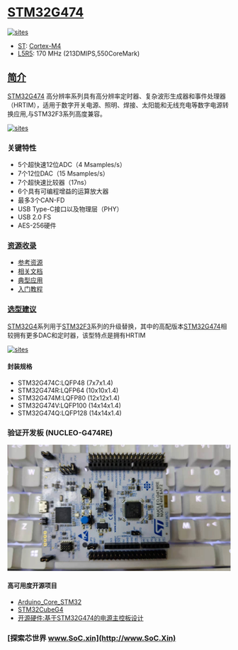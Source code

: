 ﻿# [STM32G474](https://github.com/SoCXin/STM32G474)

[![sites](http://182.61.61.133/link/resources/SoC.png)](http://www.SoC.Xin)

* [ST](https://www.st.com/zh/): [Cortex-M4](https://github.com/SoCXin/Cortex)
* [L5R5](https://github.com/SoCXin/Level): 170 MHz (213DMIPS,550CoreMark)

## [简介](https://github.com/SoCXin/STM32G474/wiki)

[STM32G474](https://github.com/SoCXin/STM32G474) 高分辨率系列具有高分辨率定时器、复杂波形生成器和事件处理器（HRTIM），适用于数字开关电源、照明、焊接、太阳能和无线充电等数字电源转换应用,与STM32F3系列高度兼容。

[![sites](docs/STM32G474.png)](https://www.st.com/content/st_com/zh/products/microcontrollers-microprocessors/stm32-32-bit-arm-cortex-mcus/stm32-mainstream-mcus/stm32g4-series/stm32g4x4.html)

### 关键特性

* 5个超快速12位ADC（4 Msamples/s）
* 7个12位DAC（15 Msamples/s）
* 7个超快速比较器（17ns）
* 6个具有可编程增益的运算放大器
* 最多3个CAN-FD
* USB Type-C接口以及物理层（PHY）
* USB 2.0 FS
* AES-256硬件

### [资源收录](https://github.com/SoCXin)

* [参考资源](src/)
* [相关文档](docs/)
* [典型应用](project/)
* [入门教程](https://docs.soc.xin/STM32G474)

### [选型建议](https://github.com/SoCXin)

[STM32G4](https://www.st.com/zh/microcontrollers-microprocessors/stm32g4-series.html)系列用于[STM32F3](https://www.st.com/zh/microcontrollers-microprocessors/stm32f3-series.html)系列的升级替换，其中的高配版本[STM32G474](https://github.com/SoCXin/STM32G474)相较拥有更多DAC和定时器，该型特点是拥有HRTIM

[![sites](docs/diff.png)](https://www.st.com/content/st_com/zh/products/microcontrollers-microprocessors/stm32-32-bit-arm-cortex-mcus/stm32-mainstream-mcus/stm32g4-series/stm32g4x4.html)

#### 封装规格

* STM32G474C:LQFP48 (7x7x1.4)
* STM32G474R:LQFP64 (10x10x1.4)
* STM32G474M:LQFP80 (12x12x1.4)
* STM32G474V:LQFP100 (14x14x1.4)
* STM32G474Q:LQFP128 (14x14x1.4)

### 验证开发板 (NUCLEO-G474RE)

[![sites](docs/B.jpg)](https://detail.tmall.com/item.htm?spm=a230r.1.14.3.22c4235cqh3nCy&id=610087556700&ns=1&abbucket=7)

#### 高可用度开源项目

* [Arduino_Core_STM32](https://github.com/stm32duino/Arduino_Core_STM32)
* [STM32CubeG4](https://github.com/STMicroelectronics/STM32CubeG4)
* [开源硬件:基于STM32G474的电源主控板设计](https://oshwhub.com/YangYw-311/ji-yu-STM32G474de-dian-yuan-zhu-)

### [探索芯世界 www.SoC.xin](http://www.SoC.Xin)
